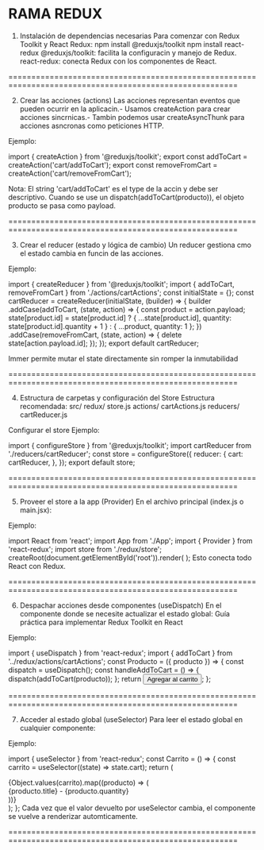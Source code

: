 RAMA REDUX
========================================================================================================
 
 1. Instalación de dependencias necesarias
 Para comenzar con Redux Toolkit y React Redux:
 npm install @reduxjs/toolkit
 npm install react-redux
 @reduxjs/toolkit: facilita la configuracin y manejo de Redux.
 react-redux: conecta Redux con los componentes de React.

========================================================================================================
 
 2. Crear las acciones (actions)
 Las acciones representan eventos que pueden ocurrir en la aplicacin.-
  Usamos createAction para crear acciones sincrnicas.- Tambin podemos usar 
  createAsyncThunk para acciones asncronas como peticiones HTTP.

 Ejemplo:

 import { createAction } from '@reduxjs/toolkit';
 export const addToCart = createAction('cart/addToCart');
 export const removeFromCart = createAction('cart/removeFromCart');


 Nota: El string 'cart/addToCart' es el type de la accin y debe ser descriptivo.
 Cuando se use un dispatch(addToCart(producto)), el objeto producto se pasa como payload.

========================================================================================================

 3. Crear el reducer (estado y lógica de cambio)
 Un reducer gestiona cmo el estado cambia en funcin de las acciones.

  Ejemplo:

 import { createReducer } from '@reduxjs/toolkit';
 import { addToCart, removeFromCart } from './actions/cartActions';
 const initialState = {};
 const cartReducer = createReducer(initialState, (builder) => {
  builder
    .addCase(addToCart, (state, action) => {
      const product = action.payload;
      state[product.id] = state[product.id]
        ? { ...state[product.id], quantity: state[product.id].quantity + 1 }
        : { ...product, quantity: 1 };
    })
    .addCase(removeFromCart, (state, action) => {
      delete state[action.payload.id];
    });
 });
 export default cartReducer;

 Immer permite mutar el state directamente sin romper la inmutabilidad

========================================================================================================
 
 4. Estructura de carpetas y configuración del Store
 Estructura recomendada:
 src/
 redux/
    store.js
    actions/
       cartActions.js
    reducers/
        cartReducer.js


 Configurar el store  Ejemplo:

 import { configureStore } from '@reduxjs/toolkit';
 import cartReducer from './reducers/cartReducer';
 const store = configureStore({
  reducer: {
    cart: cartReducer,
  },
 });
 export default store;

========================================================================================================
 
 5. Proveer el store a la app (Provider)
 En el archivo principal (index.js o main.jsx):


 Ejemplo:

 import React from 'react';
 import App from './App';
 import { Provider } from 'react-redux';
 import store from './redux/store';
createRoot(document.getElementById('root')).render(
  <Provider store={store}>
    <App />
  </Provider>
 );
 Esto conecta todo React con Redux.

========================================================================================================
 
 6. Despachar acciones desde componentes (useDispatch)
 En el componente donde se necesite actualizar el estado global:
Guía práctica para implementar Redux Toolkit en React

 Ejemplo:

 import { useDispatch } from 'react-redux';
 import { addToCart } from '../redux/actions/cartActions';
 const Producto = ({ producto }) => {
  const dispatch = useDispatch();
  const handleAddToCart = () => {
    dispatch(addToCart(producto));
  };
  return <button onClick={handleAddToCart}>Agregar al carrito</button>;
 };

========================================================================================================

 7. Acceder al estado global (useSelector)
 Para leer el estado global en cualquier componente:

  Ejemplo:

 import { useSelector } from 'react-redux';
 const Carrito = () => {
  const carrito = useSelector((state) => state.cart);
  return (
    <div>
      {Object.values(carrito).map((producto) => (
        <div key={producto.id}>
          {producto.title} - {producto.quantity}
        </div>
      ))}
    </div>
  );
 };
 Cada vez que el valor devuelto por useSelector cambia,
 el componente se vuelve a renderizar automticamente.

========================================================================================================